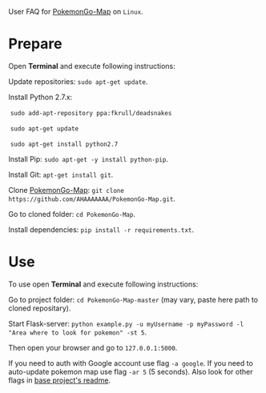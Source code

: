 User FAQ for [PokemonGo-Map](https://github.com/AHAAAAAAA/PokemonGo-Map) on `Linux`.

Prepare
========
Open **Terminal** and execute following instructions:

Update repositories: `sudo apt-get update`.

Install Python 2.7.x:

  &nbsp;`sudo add-apt-repository ppa:fkrull/deadsnakes`
  
  &nbsp;`sudo apt-get update`
  
  &nbsp;`sudo apt-get install python2.7`
  
Install Pip: `sudo apt-get -y install python-pip`.

Install Git: `apt-get install git`.

Clone [PokemonGo-Map](): `git clone https://github.com/AHAAAAAAA/PokemonGo-Map.git`.

Go to cloned folder: `cd PokemonGo-Map`.

Install dependencies: `pip install -r requirements.txt`.

Use
======

To use open **Terminal** and execute following instructions:

Go to project folder: `cd PokemonGo-Map-master` (may vary, paste here path to cloned repositary).

Start Flask-server: `python example.py -u myUsername -p myPassword -l "Area where to look for pokemon" -st 5`.

Then open your browser and go to `127.0.0.1:5000`.

If you need to auth with Google account use flag `-a google`. If you need to auto-update pokemon map use flag `-ar 5` (5 seconds). Also look for other flags in [base project's readme](https://github.com/AHAAAAAAA/PokemonGo-Map).
